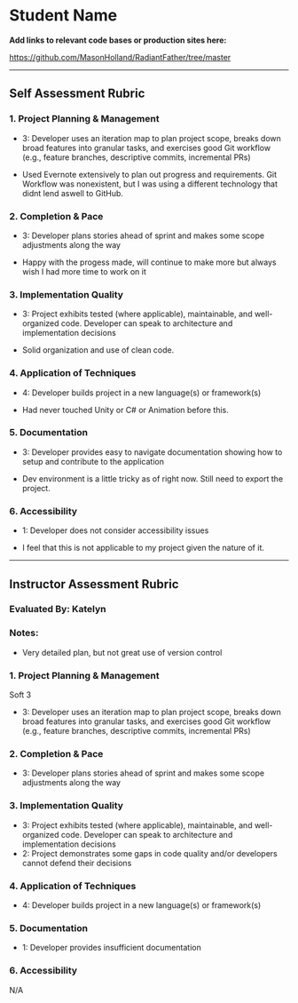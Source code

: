 # Student Name

**Add links to relevant code bases or production sites here:**

https://github.com/MasonHolland/RadiantFather/tree/master

---------------

Self Assessment Rubric
------------

### 1. Project Planning & Management

*   3: Developer uses an iteration map to plan project scope, breaks down broad features into granular tasks, and exercises good Git workflow (e.g., feature branches, descriptive commits, incremental PRs)

- Used Evernote extensively to plan out progress and requirements. Git Workflow was nonexistent, but I was using a different technology that didnt lend aswell to GitHub.

### 2. Completion & Pace

*   3: Developer plans stories ahead of sprint and makes some scope adjustments along the way

- Happy with the progess made, will continue to make more but always wish I had more time to work on it

### 3. Implementation Quality

*   3: Project exhibits tested (where applicable), maintainable, and well-organized code. Developer can speak to architecture and implementation decisions

- Solid organization and use of clean code.

### 4. Application of Techniques

*   4: Developer builds project in a new language(s) or framework(s)

- Had never touched Unity or C# or Animation before this.

### 5. Documentation

*   3: Developer provides easy to navigate documentation showing how to setup and contribute to the application

- Dev environment is a little tricky as of right now. Still need to export the project.

### 6. Accessibility

*   1: Developer does not consider accessibility issues

- I feel that this is not applicable to my project given the nature of it.
---------------


Instructor Assessment Rubric
------------

### Evaluated By: Katelyn

### Notes:

- Very detailed plan, but not great use of version control

### 1. Project Planning & Management

Soft 3

*   3: Developer uses an iteration map to plan project scope, breaks down broad features into granular tasks, and exercises good Git workflow (e.g., feature branches, descriptive commits, incremental PRs)

### 2. Completion & Pace

*   3: Developer plans stories ahead of sprint and makes some scope adjustments along the way

### 3. Implementation Quality

*   3: Project exhibits tested (where applicable), maintainable, and well-organized code. Developer can speak to architecture and implementation decisions
*   2: Project demonstrates some gaps in code quality and/or developers cannot defend their decisions

### 4. Application of Techniques

*   4: Developer builds project in a new language(s) or framework(s)

### 5. Documentation

*   1: Developer provides insufficient documentation

### 6. Accessibility

N/A

